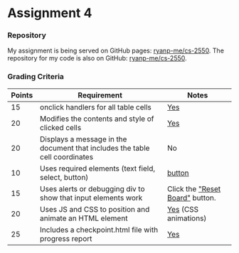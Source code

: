 # Assignment 4

### Repository

My assignment is being served on GitHub pages: [ryanp-me/cs-2550][1].
The repository for my code is also on GitHub: [ryanp-me/cs-2550][2].

[1]: http://ryanp-me.github.io/cs-2550/connect-four/dist/ "GitHub Pages"
[2]: https://github.com/ryanp-me/cs-2550/tree/master/connect-four/app "GitHub Repository"

### Grading Criteria

Points | Requirement                                                                 | Notes
-------|-----------------------------------------------------------------------------|-------
15     | onclick handlers for all table cells                                        | [Yes][3]
20     | Modifies the contents and style of clicked cells                            | [Yes][4]
20     | Displays a message in the document that includes the table cell coordinates | No
10     | Uses required elements (text field, select, button)                         | [button][5]
15     | Uses alerts or debugging div to show that input elements work               | Click the ["Reset Board"][6] button.
20     | Uses JS and CSS to position and animate an HTML element                     | [Yes][7] (CSS animations)
25     | Includes a checkpoint.html file with progress report                        | [Yes][8]

[3]: https://github.com/ryanp-me/cs-2550/blob/23343ffb88743b411a9ef5edca1c5368ba68852a/connect-four/app/js/game/view.js#L111-144 "onclick handlers"
[4]: https://github.com/ryanp-me/cs-2550/blob/23343ffb88743b411a9ef5edca1c5368ba68852a/connect-four/app/js/game/view.js#L54-L63 "style modification"
[5]: https://github.com/ryanp-me/cs-2550/blob/23343ffb88743b411a9ef5edca1c5368ba68852a/connect-four/app/game.html#L25 "required elements"
[6]: http://ryanp-me.github.io/cs-2550/connect-four/dist/game.html "reset button"
[7]: https://github.com/ryanp-me/cs-2550/blob/23343ffb88743b411a9ef5edca1c5368ba68852a/connect-four/app/css/game.scss#L131-L165 "animations"
[8]: http://ryanp-me.github.io/cs-2550/connect-four/dist/checkpoint.html "checkpoint"

